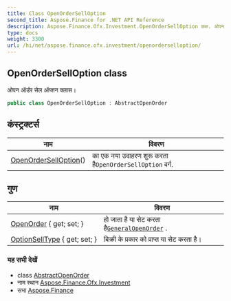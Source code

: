 ```yaml
---
title: Class OpenOrderSellOption
second_title: Aspose.Finance for .NET API Reference
description: Aspose.Finance.Ofx.Investment.OpenOrderSellOption कक्ष. ओपन ऑर्डर सेल ऑप्शन क्लस
type: docs
weight: 3300
url: /hi/net/aspose.finance.ofx.investment/openorderselloption/
---
```

## OpenOrderSellOption class

ओपन ऑर्डर सेल ऑप्शन क्लास।

```csharp
public class OpenOrderSellOption : AbstractOpenOrder
```

## कंस्ट्रक्टर्स

| नाम | विवरण |
| --- | --- |
| [OpenOrderSellOption](openorderselloption/)() | का एक नया उदाहरण शुरू करता है`OpenOrderSellOption` वर्ग. |

## गुण

| नाम | विवरण |
| --- | --- |
| [OpenOrder](../../aspose.finance.ofx.investment/abstractopenorder/openorder/) { get; set; } | हो जाता है या सेट करता है[`GeneralOpenOrder`](../generalopenorder/) . |
| [OptionSellType](../../aspose.finance.ofx.investment/openorderselloption/optionselltype/) { get; set; } | बिक्री के प्रकार को प्राप्त या सेट करता है। |

### यह सभी देखें

* class [AbstractOpenOrder](../abstractopenorder/)
* नाम स्थान [Aspose.Finance.Ofx.Investment](../../aspose.finance.ofx.investment/)
* सभा [Aspose.Finance](../../)


